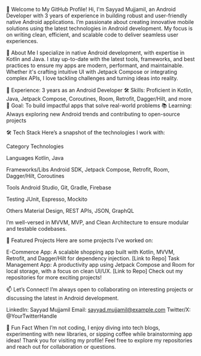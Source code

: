 👋 Welcome to My GitHub Profile!
Hi, I'm Sayyad Mujjamil, an Android Developer with 3 years of experience in building robust and user-friendly native Android applications. I’m passionate about creating innovative mobile solutions using the latest technologies in Android development. My focus is on writing clean, efficient, and scalable code to deliver seamless user experiences.

🌟 About Me
I specialize in native Android development, with expertise in Kotlin and Java. I stay up-to-date with the latest tools, frameworks, and best practices to ensure my apps are modern, performant, and maintainable. Whether it's crafting intuitive UI with Jetpack Compose or integrating complex APIs, I love tackling challenges and turning ideas into reality.

💼 Experience: 3 years as an Android Developer
🛠️ Skills: Proficient in Kotlin, Java, Jetpack Compose, Coroutines, Room, Retrofit, Dagger/Hilt, and more
🎯 Goal: To build impactful apps that solve real-world problems
📚 Learning: Always exploring new Android trends and contributing to open-source projects


🛠️ Tech Stack
Here’s a snapshot of the technologies I work with:



Category
Technologies



Languages
 Kotlin,  Java


Frameworks/Libs
 Android SDK,  Jetpack Compose, Retrofit, Room, Dagger/Hilt, Coroutines


Tools
 Android Studio,  Git, Gradle, Firebase


Testing
 JUnit, Espresso, Mockito


Others
 Material Design, REST APIs, JSON, GraphQL


I’m well-versed in MVVM, MVP, and Clean Architecture to ensure modular and testable codebases.

📂 Featured Projects
Here are some projects I’ve worked on:

E-Commerce App: A scalable shopping app built with Kotlin, MVVM, Retrofit, and Dagger/Hilt for dependency injection. [Link to Repo]
Task Management App: A productivity app using Jetpack Compose and Room for local storage, with a focus on clean UI/UX. [Link to Repo]
Check out my repositories for more exciting projects!


📫 Let’s Connect!
I’m always open to collaborating on interesting projects or discussing the latest in Android development.

LinkedIn: Sayyad Mujjamil
Email: sayyad.mujjamil@example.com
Twitter/X: @YourTwitterHandle


🌈 Fun Fact
When I’m not coding, I enjoy diving into tech blogs, experimenting with new libraries, or sipping coffee while brainstorming app ideas!
Thank you for visiting my profile! Feel free to explore my repositories and reach out for collaboration or questions.
